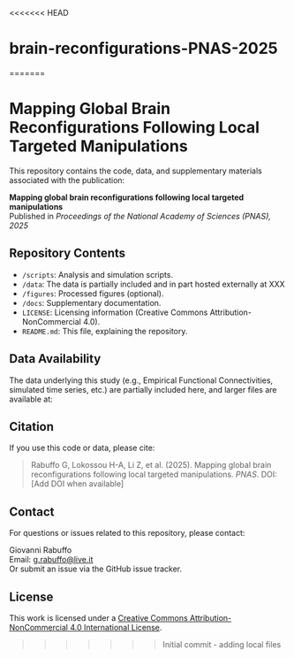 <<<<<<< HEAD
# brain-reconfigurations-PNAS-2025

=======

# Mapping Global Brain Reconfigurations Following Local Targeted Manipulations

This repository contains the code, data, and supplementary materials associated with the publication:

**Mapping global brain reconfigurations following local targeted manipulations**  
Published in *Proceedings of the National Academy of Sciences (PNAS), 2025*

## Repository Contents

- `/scripts`: Analysis and simulation scripts.
- `/data`: The data is partially included and in part hosted externally at XXX
- `/figures`: Processed figures (optional).
- `/docs`: Supplementary documentation.
- `LICENSE`: Licensing information (Creative Commons Attribution-NonCommercial 4.0).
- `README.md`: This file, explaining the repository.

## Data Availability

The data underlying this study (e.g., Empirical Functional Connectivities, simulated time series, etc.) are partially included here, and larger files are available at:  


## Citation

If you use this code or data, please cite:

> Rabuffo G, Lokossou H-A, Li Z, et al. (2025). Mapping global brain reconfigurations following local targeted manipulations. *PNAS*. DOI: [Add DOI when available]

## Contact

For questions or issues related to this repository, please contact:

Giovanni Rabuffo  
Email: g.rabuffo@live.it  
Or submit an issue via the GitHub issue tracker.

## License

This work is licensed under a [Creative Commons Attribution-NonCommercial 4.0 International License](https://creativecommons.org/licenses/by-nc/4.0/).
>>>>>>> Initial commit - adding local files
